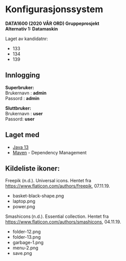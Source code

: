 # Konfigurasjonssystem
**DATA1600 (2020 VÅR ORD) Gruppeprosjekt**\
**Alternativ 1: Datamaskin**

Laget av kandidatnr:
* 133
* 134
* 139

## Innlogging
**Superbruker:**\
Brukernavn : **admin**\
Passord : **admin**

**Sluttbruker:**\
Brukernavn : **user**\
Passord: **user**

## Laget med
* [Java 13](https://www.oracle.com/java/technologies/javase-jdk13-downloads.html) 
* [Maven](https://maven.apache.org/) - Dependency Management

## Kildeliste ikoner:

Freepik (n.d.). Universal icons. Hentet fra https://www.flaticon.com/authors/freepik, 07.11.19.  
* basket-black-shape.png
* laptop.png
* power.png
 
Smashicons (n.d.). Essential collection. Hentet fra https://www.flaticon.com/authors/smashicons, 04.11.19.
* folder-12.png
* folder-13.png
* garbage-1.png
* menu-2.png
* save.png      
